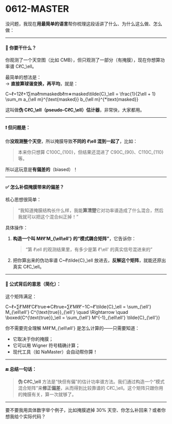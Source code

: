 # 0612-MASTER

没问题，我现在**用最简单的语言**帮你梳理这段话讲了什么、为什么这么做、怎么做：

***

#### 🧠 你要干什么？

你观测了一个天空图（比如 CMB），但只观测了一部分（有掩膜），现在你想算功率谱 CℓC\_\ell。

最简单的想法是：\
→ **直接算球谐变换，再平均**，就是：

C\~ℓ=12ℓ+1∑maℓmmaskedbℓm∗masked\tilde{C}\_\ell = \frac{1}{2\ell + 1} \sum\_m a\_{\ell m}^{\text{masked\}} b\_{\ell m}^{\*\text{masked\}}

这叫做**伪 CℓC\_\ell（pseudo-CℓC\_\ell）估计器**，非常快，大家都用。

***

#### ❗ 但问题是：

你**没观测整个天空**，所以掩膜导致**不同的 ℓ\ell 混到一起了**，比如：

> 本来你只想算 C100C\_{100}，但结果还混进了 C90C\_{90}、C110C\_{110} 等。

所以这玩意是**有偏差的**（biased）！

***

#### ✅ 怎么补偿掩膜带来的偏差？

核心思想很简单：

> “我知道掩膜结构长什么样，我能**算清楚**它对功率谱造成了什么混合，然后我就可以把这个混合纠正掉！”

具体操作：

1.  **构造一个叫 Mℓℓ′M\_{\ell\ell'} 的“模式耦合矩阵”**，它告诉你：

    > “第 ℓ\ell 的观测结果里，有多少是第 ℓ′\ell' 的真实信号混进来的”
2. 把你算出来的伪功率谱 C\~ℓ\tilde{C}\_\ell 放进去，**反解这个矩阵**，就能还原出真实 CℓC\_\ell。

***

#### 🧮 公式背后的意思（简化）：

这个矩阵满足：

C\~ℓ=∑ℓ′Mℓℓ′Cℓ′true⇒Cℓtrue=∑ℓ′Mℓℓ′−1C\~ℓ′\tilde{C}\_\ell = \sum\_{\ell'} M\_{\ell\ell'} C^{\text{true\}}\_{\ell'} \quad \Rightarrow \quad \boxed{C^{\text{true\}}\_\ell = \sum\_{\ell'} M^{-1}\_{\ell\ell'} \tilde{C}\_{\ell'\}}

你不需要完全理解 Mℓℓ′M\_{\ell\ell'} 是怎么计算的——只需要知道：

* 它取决于你的掩膜；
* 它可以用 Wigner 符号精确计算；
* 现代工具（如 NaMaster）会自动帮你算！

***

#### 🔚 总结一句话：

> **伪 CℓC\_\ell** 方法是“快但有偏”的估计功率谱方法。我们通过构造一个“模式混合矩阵”来**修正偏差**，从而得到比较靠谱的 CℓC\_\ell。这个矩阵只跟你用的掩膜有关，算一次就够了。

***

要不要我用具体数字举个例子，比如掩膜遮掉 30% 天空、你怎么补回来？或者你想我给个实际代码？
